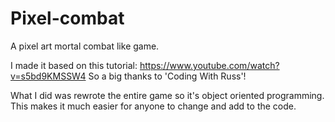 # Pixel-combat
A pixel art mortal combat like game.

I made it based on this tutorial: https://www.youtube.com/watch?v=s5bd9KMSSW4
So a big thanks to 'Coding With Russ'!

What I did was rewrote the entire game so it's object oriented programming.
This makes it much easier for anyone to change and add to the code.
